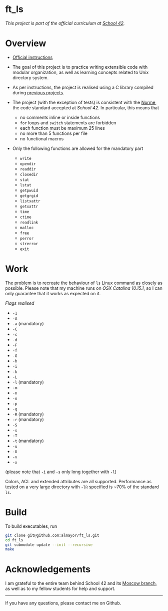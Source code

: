 # ft_ls

*This project is part of the official curriculum at [School 42](https://en.wikipedia.org/wiki/42_(school)).*

# Overview


* [Official instructions](docs/ft_ls.en.pdf)
* The goal of this project is to practice writing extensible code with modular organization, as well as learning concepts related to Unix directory system.
* As per instructions, the project is realised using a C library compiled during [previous projects](http://github.com/almayor/libftprintfgnl).
* The project (with the exception of tests) is consistent with the [Norme](docs/norme.en.pdf), the code standard accepted at *School 42*. In particular, this means that
	* no comments inline or inside functions
	* `for` loops and `switch` statements are forbidden
	* each function must be maximum 25 lines
	* no more than 5 functions per file
	* no functional macros
* Only the following functions are allowed for the mandatory part

	* `write`
	* `opendir`
	* `readdir`
	* `closedir`
	* `stat`
	* `lstat`
	* `getpwuid`
	* `getgrgid`
	* `listxattr`
	* `getxattr`
	* `time`
	* `ctime`
	* `readlink`
	* `malloc`
	* `free`
	* `perror`
	* `strerror`
	* `exit`

# Work

The problem is to recreate the behaviour of `ls` Linux command as closely as possible. Please note that my machine runs on *OSX Catalina  10.15.1*, so I can only guarantee that it works as expected on it.

_Flags realised_

* `-1`
* `-A`
* `-a` (mandatory)
* `-C`
* `-c`
* `-d`
* `-F`
* `-f`
* `-G`
* `-h`
* `-i`
* `-k`
* `-L`
* `-l` (mandatory)
* `-m`
* `-n`
* `-o`
* `-p`
* `-q`
* `-R` (mandatory)
* `-r` (mandatory)
* `-S`
* `-s`
* `-T`
* `-t` (mandatory)
* `-u`
* `-U`
* `-v`
* `-x`

(please note that `-i` and `-s` only long together with `-l`)

Colors, ACL and extended attributes are all supported. Performance as tested on a very large directory with `-lR` specified is ~70% of the standard `ls`.

# Build

To build executables, run

```sh
git clone git@github.com:almayor/ft_ls.git
cd ft_ls
git submodule update --init --recursive
make
```

# Acknowledgements

I am grateful to the entire team behind School 42 and its [Moscow branch](https://21-school.ru
), as well as to my fellow students for help and support.

---
If you have any questions, please contact me on Github.
